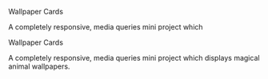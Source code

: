 
Wallpaper Cards

A completely responsive, media queries mini project which 




Wallpaper Cards

A completely responsive, media queries mini project which displays magical animal wallpapers. 




